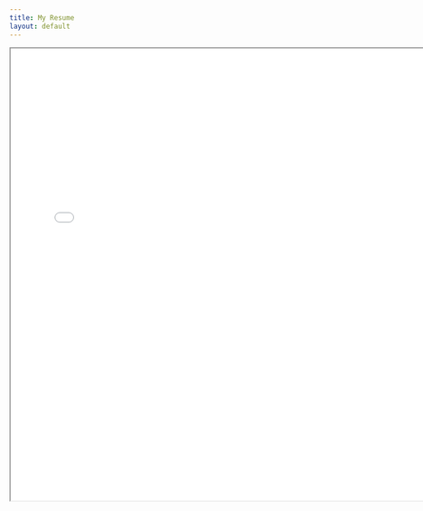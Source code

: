 ```yaml
---
title: My Resume
layout: default
---
```

<div id="resume">
<iframe width="150%" height="800" src="assets/resume"></div>

#### Links:

[Home](https://ekandell.github.io/)

[Projects](https://ekandell.github.io/projects/)

[About](https://ekandell.github.io/about/)

[Resume](https://ekandell.github.io/resume)
